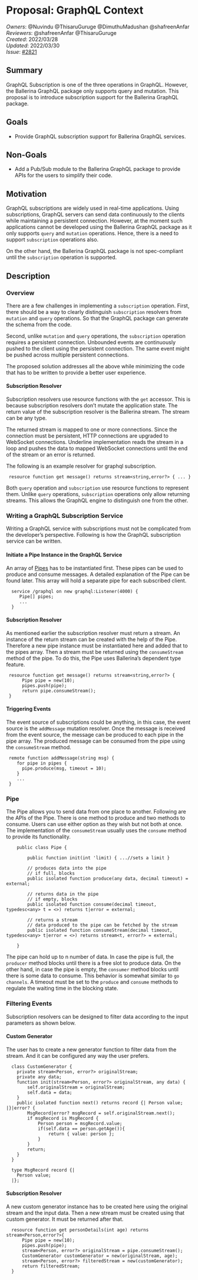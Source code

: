 # Proposal: GraphQL Context

_Owners_: @Nuvindu @ThisaruGuruge @DimuthuMadushan @shafreenAnfar     
_Reviewers_: @shafreenAnfar @ThisaruGuruge    
_Created_: 2022/03/28   
_Updated_: 2022/03/30     
_Issue_: [#2821](https://github.com/ballerina-platform/ballerina-standard-library/issues/2821)

## Summary
GraphQL Subscription is one of the three operations in GraphQL. However, the Ballerina GraphQL package only supports query and mutation. This proposal is to introduce subscription support for the Ballerina GraphQL package.
## Goals
* Provide GraphQL subscription support for Ballerina GraphQL services.
## Non-Goals
* Add a Pub/Sub module to the Ballerina GraphQL package to provide APIs for the users to simplify their code.
## Motivation
GraphQL subscriptions are widely used in real-time applications. Using subscriptions, GraphQL servers can send data continuously to the clients while maintaining a persistent connection. However, at the moment such applications cannot be developed using the Ballerina GraphQL package as it only supports `query` and `mutation` operations. Hence, there is a need to support `subscription` operations also.

On the other hand, the Ballerina GraphQL package is not spec-compliant until the `subscription` operation is supported.

## Description
### Overview
There are a few challenges in implementing a `subscription` operation. First, there should be a way to clearly distinguish `subscription` resolvers from `mutation` and `query` operations. So that the GraphQL package can generate the schema from the code.

Second, unlike `mutation` and `query` operations, the `subscription` operation requires a persistent connection. Unbounded events are continuously pushed to the client using the persistent connection. The same event might be pushed across multiple persistent connections.

The proposed solution addresses all the above while minimizing the code that has to be written to provide a better user experience.
#### Subscription Resolver

Subscription resolvers use resource functions with the `get` accessor. This is because subscription resolvers don’t mutate the application state. The return value of the subscription resolver is the Ballerina stream. The stream can be any type.

The returned stream is mapped to one or more connections. Since the connection must be persistent, HTTP connections are upgraded to WebSocket connections. Underline implementation reads the stream in a loop and pushes the data to mapped WebSocket connections until the end of the stream or an error is returned.

The following is an example resolver for graphql subscription.

```ballerina 
 resource function get message() returns stream<string,error?> { ... }
```

Both `query` operation and `subscription` use resource functions to represent them. Unlike `query` operations, `subscription` operations only allow returning streams. This allows the GraphQL engine to distinguish one from the other.
### Writing a GraphQL Subscription Service

Writing a GraphQL service with subscriptions must not be complicated from the developer’s perspective. Following is how the GraphQL subscription service can be written.
#### Initiate a Pipe Instance in the GraphQL Service

An array of [Pipes](#pipe) has to be instantiated first. These pipes can be used to produce and consume messages. A detailed explanation of the Pipe can be found later. This array will hold a separate pipe for each subscribed client.

```ballerina
  service /graphql on new graphql:Listener(4000) {
     Pipe[] pipes;
     ...
  }
  ``` 
#### Subscription Resolver

As mentioned earlier the subscription resolver must return a stream. An instance of the return stream can be created with the help of the Pipe. Therefore a new pipe instance must be instantiated here and added that to the pipes array. Then a stream must be returned using the `consumeStream` method of the pipe. To do this, the Pipe uses Ballerina’s dependent type feature.

```ballerina 
 resource function get message() returns stream<string,error?> {
      Pipe pipe = new(10);
      pipes.push(pipe);
      return pipe.consumeStream();  
 }
```

#### Triggering Events

The event source of subscriptions could be anything, in this case, the event source is the `addMessage` mutation resolver. Once the message is received from the event source, the message can be produced to each pipe in the pipe array. The produced message can be consumed from the pipe using the `consumeStream` method.


```ballerina
 remote function addMessage(string msg) {
    for pipe in pipes {
      pipe.produce(msg, timeout = 10);
    }
    ...
 }
```


### Pipe
The Pipe allows you to send data from one place to another. Following are the APIs of the Pipe. There is one method to produce and two methods to consume. Users can use either option as they wish but not both at once. The implementation of the `consumeStream` usually uses the `consume` method to provide its functionality.


```ballerina 
    public class Pipe {

        public function init(int 'limit) { ...//sets a limit }
        
        // produces data into the pipe
        // if full, blocks
        public isolated function produce(any data, decimal timeout) = external;
    
        // returns data in the pipe
        // if empty, blocks
        public isolated function consume(decimal timeout, typedesc<any> t = <>) returns t|error = external;
    
        // returns a stream 
        // data produced to the pipe can be fetched by the stream
        public isolated function consumeStream(decimal timeout, typedesc<any> t|error = <>) returns stream<t, error?> = external;
    
    }
```


The pipe can hold up to n number of data. In case the pipe is full, the `producer` method blocks until there is a free slot to produce data. On the other hand, in case the pipe is empty, the `consumer` method blocks until there is some data to consume. This behavior is somewhat similar to `go channels`. A timeout must be set to the `produce` and `consume` methods to regulate the waiting time in the blocking state.


### Filtering Events

Subscription resolvers can be designed to filter data according to the input parameters as shown below.
#### Custom Generator

The user has to create a new generator function to filter data from the stream.  And it can be configured any way the user prefers.


```ballerina
  class CustomGenerator {
    private stream<Person, error?> originalStream;
    private any data;
    function init(stream<Person, error?> originalStream, any data) {
        self.originalStream = originalStream;
        self.data = data;
    }
    public isolated function next() returns record {| Person value; |}|error? {
        MsgRecord|error? msgRecord = self.originalStream.next();
        if msgRecord is MsgRecord {
            Person person = msgRecord.value;
            if(self.data == person.getAge()){
                return { value: person };
            }
        }
        return;
    }
  }
 
  type MsgRecord record {|
    Person value;
  |};
 ```

#### Subscription Resolver

A new custom generator instance has to be created here using the original stream and the input data. Then a new stream must be created using that custom generator. It must be returned after that.


```ballerina
  resource function get personDetails(int age) returns stream<Person,error?>{
      Pipe pipe = new(10);
      pipes.push(pipe);   
      stream<Person, error?> originalStream = pipe.consumeStream();
      CustomGenerator customGenerator = new(originalStream, age);
      stream<Person, error?> filteredStream = new(customGenerator);
      return filteredStream;
  }
```
